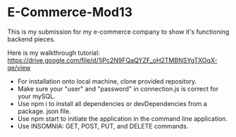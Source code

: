 # E-Commerce-Mod13
This is my submission for my e-commerce company to show it's functioning backend pieces.

Here is my walkthrough tutorial: https://drive.google.com/file/d/1iPc2N9FQaQYZF_oH2TMBNSYgTXOqX-qe/view

* For installation onto local machine, clone provided repository.
* Make sure your "user" and "password" in connection.js is correct for your mySQL.
* Use npm i to install all dependencies or devDependencies from a package. json file.
* Use npm start to initiate the application in the command line application.
* Use INSOMNIA: GET, POST, PUT, and DELETE commands.
